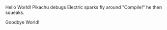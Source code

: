 Hello World!
Pikachu debugs
Electric sparks fly around
"Compile!" he then squeaks.









Goodbye World!

